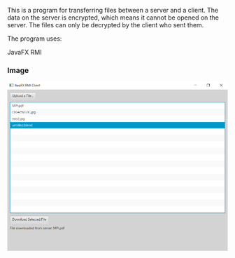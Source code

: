 This is a program for transferring files between a server and a client. The data on the server is encrypted, which means it cannot be opened on the server. The files can only be decrypted by the client who sent them.

The program uses:

JavaFX
RMI

### Image

<img src="okno.PNG" alt="JavaPaint Screenshot">
